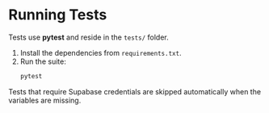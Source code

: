 # Running Tests

Tests use **pytest** and reside in the `tests/` folder.

1. Install the dependencies from `requirements.txt`.
2. Run the suite:
   ```bash
   pytest
   ```

Tests that require Supabase credentials are skipped automatically when the variables are missing.
